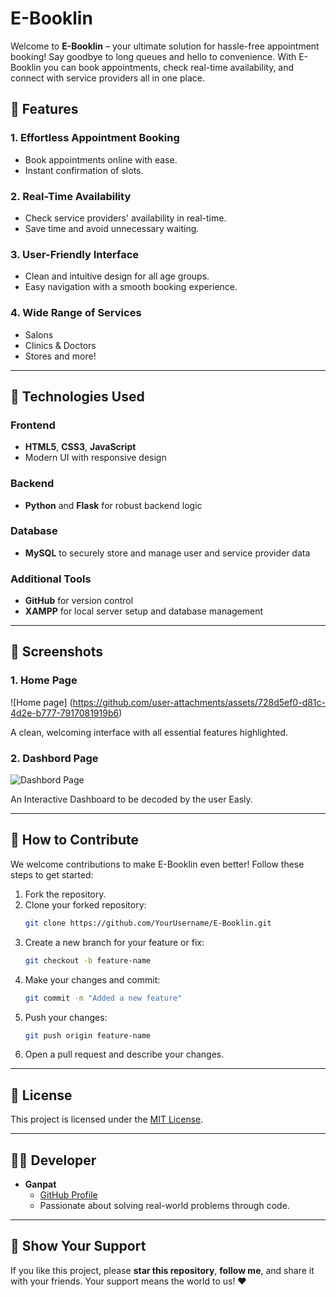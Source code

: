 # E-Booklin
Welcome to **E-Booklin** – your ultimate solution for hassle-free appointment booking! Say goodbye to long queues and hello to convenience. With E-Booklin you can book appointments, check real-time availability, and connect with service providers all in one place.

## 🌟 Features

### 1. Effortless Appointment Booking
- Book appointments online with ease.
- Instant confirmation of slots.

### 2. Real-Time Availability
- Check service providers' availability in real-time.
- Save time and avoid unnecessary waiting.

### 3. User-Friendly Interface
- Clean and intuitive design for all age groups.
- Easy navigation with a smooth booking experience.

### 4. Wide Range of Services
- Salons
- Clinics & Doctors
- Stores and more!

---

## 🚀 Technologies Used

### Frontend
- **HTML5**, **CSS3**, **JavaScript**
- Modern UI with responsive design

### Backend
- **Python** and **Flask** for robust backend logic

### Database
- **MySQL** to securely store and manage user and service provider data

### Additional Tools
- **GitHub** for version control
- **XAMPP** for local server setup and database management

---

## 📸 Screenshots

### 1. Home Page
![Home page] (https://github.com/user-attachments/assets/728d5ef0-d81c-4d2e-b777-7917081919b6)

A clean, welcoming interface with all essential features highlighted.

### 2. Dashbord Page
![Dashbord Page](https://github.com/user-attachments/assets/ee7c1255-a3e9-4fb8-82fa-9b8249bb9d79)
 
An Interactive Dashboard to be decoded by the user Easly.



---

## 🤝 How to Contribute
We welcome contributions to make E-Booklin even better! Follow these steps to get started:

1. Fork the repository.
2. Clone your forked repository:
   ```bash
   git clone https://github.com/YourUsername/E-Booklin.git
   ```
3. Create a new branch for your feature or fix:
   ```bash
   git checkout -b feature-name
   ```
4. Make your changes and commit:
   ```bash
   git commit -m "Added a new feature"
   ```
5. Push your changes:
   ```bash
   git push origin feature-name
   ```
6. Open a pull request and describe your changes.

---

## 📜 License
This project is licensed under the [MIT License](LICENSE).

---

## 👨‍💻 Developer

- **Ganpat**
  - [GitHub Profile](https://github.com/Ganpat-Mallah)
  - Passionate about solving real-world problems through code.

---

## 🌟 Show Your Support
If you like this project, please **star this repository**, **follow me**, and share it with your friends. Your support means the world to us! ❤️

